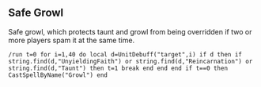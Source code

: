 ## Safe Growl
Safe growl, which protects taunt and growl from being overridden if two or more players spam it at the same time.
```
/run t=0 for i=1,40 do local d=UnitDebuff("target",i) if d then if string.find(d,"UnyieldingFaith") or string.find(d,"Reincarnation") or string.find(d,"Taunt") then t=1 break end end end if t==0 then CastSpellByName("Growl") end
```